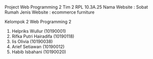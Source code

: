 Project Web Programming 2 Tim 2 RPL 10.3A.25
Nama Website : Sobat Rumah
Jenis Website : ecommerce furniture

Kelompok 2 Web Programming 2
1. Helpriks Wullur (10190001)
2. Rifka Putri Hairadifa (10190118)
3. Iis Olivia (10190038)
4. Arief Setiawan (10190012)
5. Habib Isbahani (10190020)
